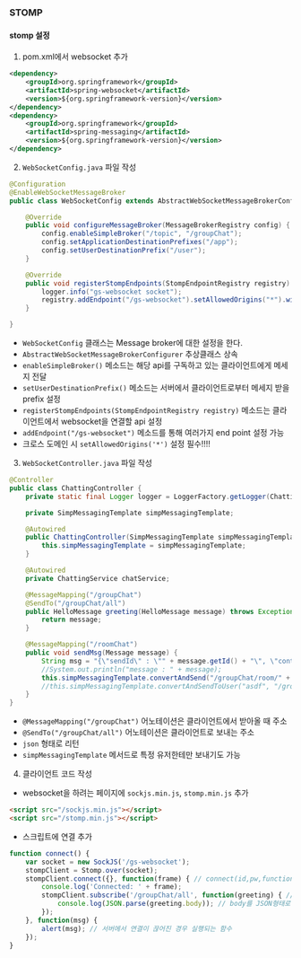 ### STOMP
#### stomp 설정
1. pom.xml에서 websocket 추가
```xml
<dependency>
	<groupId>org.springframework</groupId>
	<artifactId>spring-websocket</artifactId>
	<version>${org.springframework-version}</version>
</dependency>
<dependency>
	<groupId>org.springframework</groupId>
	<artifactId>spring-messaging</artifactId>
	<version>${org.springframework-version}</version>
</dependency>
```
2. `WebSocketConfig.java` 파일 작성
```java
@Configuration
@EnableWebSocketMessageBroker
public class WebSocketConfig extends AbstractWebSocketMessageBrokerConfigurer {

	@Override
	public void configureMessageBroker(MessageBrokerRegistry config) {
		config.enableSimpleBroker("/topic", "/groupChat");
		config.setApplicationDestinationPrefixes("/app");
		config.setUserDestinationPrefix("/user");
	}

	@Override
	public void registerStompEndpoints(StompEndpointRegistry registry) {
		logger.info("gs-websocket socket");
		registry.addEndpoint("/gs-websocket").setAllowedOrigins("*").withSockJS();
	}

}
```    
* `WebSocketConfig` 클래스는 Message broker에 대한 설정을 한다.
* `AbstractWebSocketMessageBrokerConfigurer` 추상클래스 상속
* `enableSimpleBroker()` 메소드는 해당 api를 구독하고 있는 클라이언트에게 메세지 전달
* `setUserDestinationPrefix()` 메소드는 서버에서 클라이언트로부터 메세지 받을 prefix 설정
* `registerStompEndpoints(StompEndpointRegistry registry)` 메소드는 클라이언트에서 websocket을 연결할 api 설정
* `addEndpoint("/gs-websocket")` 메소드를 통해 여러가지 end point 설정 가능
* 크로스 도메인 시 `setAllowedOrigins('*')` 설정 필수!!!!

3. `WebSocketController.java` 파일 작성
```java
@Controller
public class ChattingController {
	private static final Logger logger = LoggerFactory.getLogger(ChattingController.class);

	private SimpMessagingTemplate simpMessagingTemplate;

	@Autowired
	public ChattingController(SimpMessagingTemplate simpMessagingTemplate) {
		this.simpMessagingTemplate = simpMessagingTemplate;
	}

	@Autowired
	private ChattingService chatService;

	@MessageMapping("/groupChat")
	@SendTo("/groupChat/all")
	public HelloMessage greeting(HelloMessage message) throws Exception {
		return message;
	}

	@MessageMapping("/roomChat")
	public void sendMsg(Message message) {
		String msg = "{\"sendId\" : \"" + message.getId() + "\", \"content\" : \"" + message.getMessage() + "\"}";
		//System.out.println("message : " + message);
		this.simpMessagingTemplate.convertAndSend("/groupChat/room/" + message.getRoomName(), msg);
		//this.simpMessagingTemplate.convertAndSendToUser("asdf", "/groupChat/room/enter", "asdaf");
	}
}
```
* `@MessageMapping("/groupChat")` 어노테이션은 클라이언트에서 받아올 때 주소
* `@SendTo("/groupChat/all")` 어노테이션은 클라이언트로 보내는 주소
* `json` 형태로 리턴
*  `simpMessagingTemplate` 메서드로 특정 유저한테만 보내기도 가능

4. 클라이언트 코드 작성
* websocket을 하려는 페이지에 `sockjs.min.js`, `stomp.min.js` 추가
```html
<script src="/sockjs.min.js"></script>
<script src="/stomp.min.js"></script>
```
* 스크립트에 연결 추가
```javascript
function connect() {
	var socket = new SockJS('/gs-websocket');
	stompClient = Stomp.over(socket);
	stompClient.connect({}, function(frame) { // connect(id,pw,function(), error)
		console.log('Connected: ' + frame);
		stompClient.subscribe('/groupChat/all', function(greeting) { // subscribe(메세지 받는 주소, 함수)
			console.log(JSON.parse(greeting.body)); // body를 JSON형태로 변환
		});
	}, function(msg) {
		alert(msg); // 서버에서 연결이 끊어진 경우 실행되는 함수
	});
}
```
